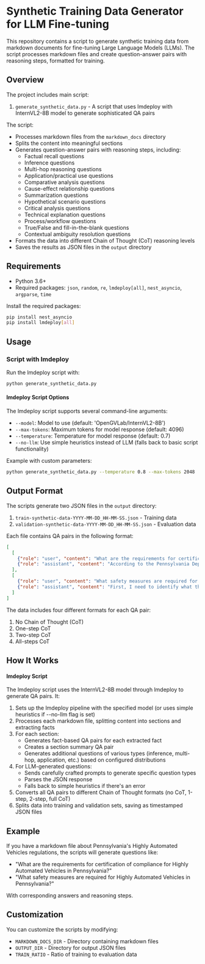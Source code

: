 # Synthetic Training Data Generator for LLM Fine-tuning

This repository contains a script to generate synthetic training data from markdown documents for fine-tuning Large Language Models (LLMs). The script processes markdown files and create question-answer pairs with reasoning steps, formatted for training.

## Overview

The project includes main script:
1. `generate_synthetic_data.py` - A script that uses lmdeploy with InternVL2-8B model to generate sophisticated QA pairs

The script:
- Processes markdown files from the `markdown_docs` directory
- Splits the content into meaningful sections
- Generates question-answer pairs with reasoning steps, including:
  - Factual recall questions
  - Inference questions
  - Multi-hop reasoning questions
  - Application/practical use questions
  - Comparative analysis questions
  - Cause-effect relationship questions
  - Summarization questions
  - Hypothetical scenario questions
  - Critical analysis questions
  - Technical explanation questions
  - Process/workflow questions
  - True/False and fill-in-the-blank questions
  - Contextual ambiguity resolution questions
- Formats the data into different Chain of Thought (CoT) reasoning levels
- Saves the results as JSON files in the `output` directory

## Requirements

- Python 3.6+
- Required packages: `json`, `random`, `re`, `lmdeploy[all]`, `nest_asyncio`, `argparse`, `time` 

Install the required packages:

```bash
pip install nest_asyncio
pip install lmdeploy[all]
```

## Usage

### Script with lmdeploy

Run the lmdeploy script with:

```bash
python generate_synthetic_data.py
```

#### lmdeploy Script Options

The lmdeploy script supports several command-line arguments:

- `--model`: Model to use (default: 'OpenGVLab/InternVL2-8B')
- `--max-tokens`: Maximum tokens for model response (default: 4096)
- `--temperature`: Temperature for model response (default: 0.7)
- `--no-llm`: Use simple heuristics instead of LLM (falls back to basic script functionality)

Example with custom parameters:

```bash
python generate_synthetic_data.py --temperature 0.8 --max-tokens 2048
```

## Output Format

The scripts generate two JSON files in the `output` directory:


1. `train-synthetic-data-YYYY-MM-DD_HH-MM-SS.json` - Training data
2. `validation-synthetic-data-YYYY-MM-DD_HH-MM-SS.json` - Evaluation data

Each file contains QA pairs in the following format:

```json
[
  [
    {"role": "user", "content": "What are the requirements for certification of compliance for Highly Automated Vehicles in Pennsylvania?"},
    {"role": "assistant", "content": "According to the Pennsylvania Department of Transportation guidelines for Highly Automated Vehicles, certification of compliance involves the following: ..."}
  ],
  [
    {"role": "user", "content": "What safety measures are required for Highly Automated Vehicles in Pennsylvania?"},
    {"role": "assistant", "content": "First, I need to identify what the Pennsylvania guidelines say about safety measures.\nAccording to the Pennsylvania Department of Transportation guidelines for Highly Automated Vehicles, safety measures involves the following: ..."}
  ]
]
```

The data includes four different formats for each QA pair:
1. No Chain of Thought (CoT)
2. One-step CoT
3. Two-step CoT
4. All-steps CoT

## How It Works

#### lmdeploy Script

The lmdeploy script uses the InternVL2-8B model through lmdeploy to generate QA pairs. It:
1. Sets up the lmdeploy pipeline with the specified model (or uses simple heuristics if --no-llm flag is set)
2. Processes each markdown file, splitting content into sections and extracting facts
3. For each section:
   - Generates fact-based QA pairs for each extracted fact
   - Creates a section summary QA pair
   - Generates additional questions of various types (inference, multi-hop, application, etc.) based on configured distributions
4. For LLM-generated questions:
   - Sends carefully crafted prompts to generate specific question types
   - Parses the JSON response
   - Falls back to simple heuristics if there's an error
5. Converts all QA pairs to different Chain of Thought formats (no CoT, 1-step, 2-step, full CoT)
6. Splits data into training and validation sets, saving as timestamped JSON files

## Example

If you have a markdown file about Pennsylvania's Highly Automated Vehicles regulations, the scripts will generate questions like:
- "What are the requirements for certification of compliance for Highly Automated Vehicles in Pennsylvania?"
- "What safety measures are required for Highly Automated Vehicles in Pennsylvania?"

With corresponding answers and reasoning steps.

## Customization

You can customize the scripts by modifying:
- `MARKDOWN_DOCS_DIR` - Directory containing markdown files
- `OUTPUT_DIR` - Directory for output JSON files
- `TRAIN_RATIO` - Ratio of training to evaluation data
